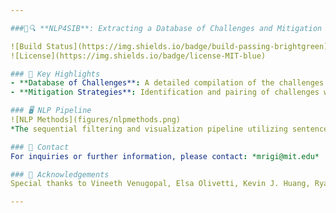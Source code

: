 ```yaml
---

###🔋🔍 **NLP4SIB**: Extracting a Database of Challenges and Mitigation Strategies for Sodium-ion Battery Development 

![Build Status](https://img.shields.io/badge/build-passing-brightgreen)
![License](https://img.shields.io/badge/license-MIT-blue)

### 🌟 Key Highlights
- **Database of Challenges**: A detailed compilation of the challenges faced in the performance and synthesis of SIB CAMs: `database/challenge_database.xlsx`
- **Mitigation Strategies**: Identification and pairing of challenges with potential mitigation strategies: `database/mitigation_database.xlsx`

### 🖥️ NLP Pipeline
![NLP Methods](figures/nlpmethods.png)
*The sequential filtering and visualization pipeline utilizing sentence classification, phrase-level classification, and relationship extraction.*

### 📩 Contact
For inquiries or further information, please contact: *mrigi@mit.edu*

### 🙌 Acknowledgements
Special thanks to Vineeth Venugopal, Elsa Olivetti, Kevin J. Huang, Ryan Stephens and MIT for their support.

---
```

